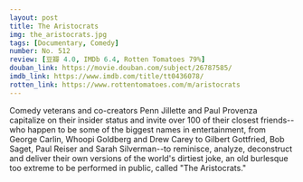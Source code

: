 ```yaml
---
layout: post 
title: The Aristocrats
img: the_aristocrats.jpg
tags: [Documentary, Comedy]
number: No. 512
review: [豆瓣 4.0, IMDb 6.4, Rotten Tomatoes 79%]
douban_link: https://movie.douban.com/subject/26787585/
imdb_link: https://www.imdb.com/title/tt0436078/
rotten_link: https://www.rottentomatoes.com/m/aristocrats
---
```


Comedy veterans and co-creators Penn Jillette and Paul Provenza capitalize on their insider status and invite over 100 of their closest friends--who happen to be some of the biggest names in entertainment, from George Carlin, Whoopi Goldberg and Drew Carey to Gilbert Gottfried, Bob Saget, Paul Reiser and Sarah Silverman--to reminisce, analyze, deconstruct and deliver their own versions of the world's dirtiest joke, an old burlesque too extreme to be performed in public, called "The Aristocrats."